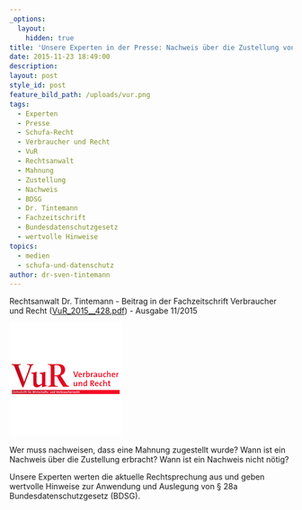```yaml
---
_options:
  layout:
    hidden: true
title: 'Unsere Experten in der Presse: Nachweis über die Zustellung von Mahnungen'
date: 2015-11-23 18:49:00
description:
layout: post
style_id: post
feature_bild_path: /uploads/vur.png
tags:
  - Experten
  - Presse
  - Schufa-Recht
  - Verbraucher und Recht
  - VuR
  - Rechtsanwalt
  - Mahnung
  - Zustellung
  - Nachweis
  - BDSG
  - Dr. Tintemann
  - Fachzeitschrift
  - Bundesdatenschutzgesetz
  - wertvolle Hinweise
topics:
  - medien
  - schufa-und-datenschutz
author: dr-sven-tintemann
---
```



Rechtsanwalt Dr. Tintemann - Beitrag in der Fachzeitschrift Verbraucher und Recht ([VuR_2015__428.pdf](/uploads/dokumente//VuR_2015__428.pdf "VuR\_2015\_\_428.pdf")) - Ausgabe 11/2015

![VUR Logo - Fremde Marke](/uploads/versions/vur---x----200-200x---.png)

Wer muss nachweisen, dass eine Mahnung zugestellt wurde? Wann ist ein Nachweis &uuml;ber die Zustellung erbracht? Wann ist ein Nachweis nicht n&ouml;tig?

Unsere Experten werten die aktuelle Rechtsprechung aus und geben wertvolle Hinweise zur Anwendung und Auslegung von &sect; 28a Bundesdatenschutzgesetz (BDSG).